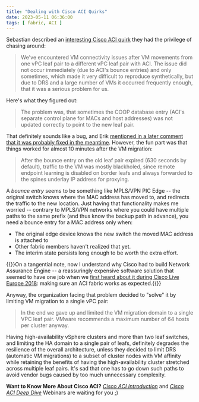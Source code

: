 ```yaml
---
title: "Dealing with Cisco ACI Quirks"
date: 2023-05-11 06:36:00
tags: [ fabric, ACI ]
---
```

Sebastian described an [interesting Cisco ACI quirk](https://blog.ipspace.net/2023/04/evpn-dynamic-mac-learning.html#1790) they had the privilege of chasing around:

> We've encountered VM connectivity issues after VM movements from one vPC leaf pair to a different vPC leaf pair with ACI. The issue did not occur immediately (due to ACI's bounce entries) and only sometimes, which made it very difficult to reproduce synthetically, but due to DRS and a large number of VMs it occurred frequently enough, that it was a serious problem for us.

Here's what they figured out:

> The problem was, that sometimes the COOP database entry (ACI's separate control plane for MACs and host addresses) was not updated correctly to point to the new leaf pair.

That definitely sounds like a bug, and Erik [mentioned in a later comment that it was probably fixed in the meantime](https://blog.ipspace.net/2023/04/evpn-dynamic-mac-learning.html#1799). However, the fun part was that things worked for almost 10 minutes after the VM migration:

> After the bounce entry on the old leaf pair expired (630 seconds by default), traffic to the VM was mostly blackholed, since remote endpoint learning is disabled on border leafs and always forwarded to the spines underlay IP address for proxying.

A *bounce entry* seems to be something like MPLS/VPN PIC Edge -- the original switch knows where the MAC address has moved to, and redirects the traffic to the new location. Just having that functionality makes me worried -- contrary to MPLS/VPN networks where you could have multiple paths to the same prefix (and thus know the backup path in advance), you need a bounce entry for a MAC address only when:

* The original edge device knows the new switch the moved MAC address is attached to
* Other fabric members haven't realized that yet.
* The interim state persists long enough to be worth the extra effort.

{{<note>}}On a tangential note, now I understand why Cisco had to build Network Assurance Engine -- a reassuringly expensive software solution that seemed to have one job when we [first heard about it during Cisco Live Europe 2018](https://blog.ipspace.net/2018/02/brief-recap-tech-field-day-at-cisco.html): making sure an ACI fabric works as expected.{{</note>}}

Anyway, the organization facing that problem decided to "solve" it by limiting VM migration to a single vPC pair:

> In the end we gave up and limited the VM migration domain to a single VPC leaf pair. VMware recommends a maximum number of 64 hosts per cluster anyway.

Having high-availability vSphere clusters and more than two leaf switches, and limiting the HA domain to a single pair of leafs, definitely degrades the resilience of the overall architecture, unless they decided to limit DRS (automatic VM migrations) to a subset of cluster nodes with VM affinity while retaining the benefits of having the high-availability cluster stretched across multiple leaf pairs. It's sad that one has to go down such paths to avoid vendor bugs caused by too much unnecessary complexity.

**Want to Know More About Cisco ACI?** _[Cisco ACI Introduction](https://www.ipspace.net/Cisco_ACI_Introduction)_ and _[Cisco ACI Deep Dive](https://www.ipspace.net/Cisco_ACI_Deep_Dive)_
Webinars are waiting for you ;)


